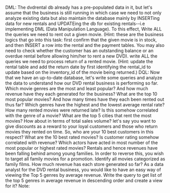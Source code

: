 DML: The dvdrental db already has a pre-populated data in it, but let's assume that the business is still running in which case we need to not only analyze existing data but also maintain the database mainly by INSERTing data for new rentals and UPDATEing the db for existing rentals--i.e implementing DML (Data Manipulation Language). To this effect,
Write ALL the queries we need to rent out a given movie. (Hint: these are the business logics that go into this task: first confirm that the given movie is in stock, and then INSERT a row into the rental and the payment tables. You may also need to check whether the customer has an outstanding balance or an overdue rental before allowing him/her to rent a new DVD).
write ALL the queries we need to process return of a rented movie. (Hint: update the rental table and add the return date by first identifying the rental_id to update based on the inventory_id of the movie being returned.)
DQL: Now that we have an up-to-date database, let's write some queries and analyze the data to understand how our DVD rental business is performing so far.
Which movie genres are the most and least popular? And how much revenue have they each generated for the business?
What are the top 10 most popular movies? And how many times have they each been rented out thus far?
Which genres have the highest and the lowest average rental rate?
How many rented movies were returned late? Is this somehow correlated with the genre of a movie?
What are the top 5 cities that rent the most movies? How about in terms of total sales volume?
let's say you want to give discounts as a reward to your loyal customers and those who return movies they rented on time. So, who are your 10 best customers in this respect?
What are the 10 best rated movies? Is customer rating somehow correlated with revenue? Which actors have acted in most number of the most popular or highest rated movies?
Rentals and hence revenues have been falling behind among young families. In order to reverse this, you wish to target all family movies for a promotion. Identify all movies categorized as family films.
How much revenue has each store generated so far?
As a data analyst for the DVD rental business, you would like to have an easy way of viewing the Top 5 genres by average revenue. Write the query to get list of the top 5 genres in average revenue in descending order and create a view for it?
Note:
